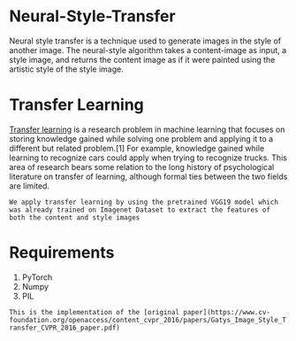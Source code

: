 # Neural-Style-Transfer
Neural style transfer is a technique used to generate images in the style of another image. The neural-style algorithm takes a content-image as input, a style image, and returns the content image as if it were painted using the artistic style of the style image.

# Transfer Learning
[Transfer learning](https://en.wikipedia.org/wiki/Transfer_learning) is a research problem in machine learning that focuses on storing knowledge gained while solving one problem and applying it to a different but related problem.[1] For example, knowledge gained while learning to recognize cars could apply when trying to recognize trucks. This area of research bears some relation to the long history of psychological literature on transfer of learning, although formal ties between the two fields are limited.

```We apply transfer learning by using the pretrained VGG19 model which was already trained on Imagenet Dataset to extract the features of both the content and style images```

# Requirements
1. PyTorch
2. Numpy
3. PIL

```This is the implementation of the [original paper](https://www.cv-foundation.org/openaccess/content_cvpr_2016/papers/Gatys_Image_Style_Transfer_CVPR_2016_paper.pdf)```
